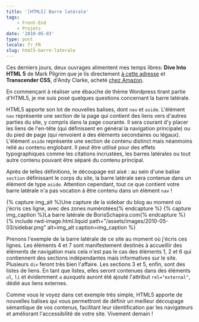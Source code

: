```yaml
---
title: '[HTML5] Barre latérale'
tags:
    - Front-End
    - Projets
date: '2010-05-03'
type: post
locale: fr_FR
slug: html5-barre-laterale
---
```


Ces derniers jours, deux ouvrages alimentent mes temps libres: **Dive Into HTML 5** de Mark Pilgrim que je lis directement [à cette adresse](http://diveinto.html5doctor.com/ '"Dive Into HMTL5" by Mark Pilgrilm') et **Transcender CSS**, d'Andy Clarke, acheté [chez Amazon](http://www.amazon.fr/Transcender-CSS-Sublimez-design-web/dp/2212121075/ref=pd_rhf_p_t_4 '"Transcender CSS" by Andy Clarke on Amazon.fr').

En commençant à réaliser une ébauche de thème Wordpress tirant partie d'HTML5, je me suis posé quelques questions concernant la barre latérale.

<!-- more -->

HTML5 apporte son lot de nouvelles balises, dont `nav` et `aside`. L'élément `nav` représente une section de la page qui contient des liens vers d'autres parties du site, y compris dans la page courante. Il sera courant d'y placer les liens de l'en-tête (qui définissent en général la navigation principale) ou du pied de page (qui renvoient à des éléments secondaires ou légaux). L'élément `aside` représente une section de contenu distinct mais néanmoins relié au contenu englobant. Il peut être utilisé pour des effets typographiques comme les citations incrustées, les barres latérales ou tout autre contenu pouvant être séparé du contenu principal.

Après de telles définitions, le découpage est aisé&nbsp;: au sein d'une balise `section` définissant le corps du site, la barre latérale sera contenue dans un élément de type `aside`. Attention cependant, tout ce que contient votre barre latérale n'a pas vocation à être contenu dans un élément `nav`&nbsp;!

{% capture img_alt %}Une capture de la sidebar du blog au moment où j'écris ces ligne, avec des zones numérotées{% endcapture %}
{% capture img_caption %}La barre latérale de BorisSchapira.com{% endcapture %}
{% include rwd-image.html.liquid
path="/assets/images/2010-05-03/sidebar.png"
alt=img_alt
caption=img_caption
%}

Prenons l'exemple de la barre latérale de ce site au moment où j'écris ces lignes. Les éléments 4 et 7 sont manifestement destinés à accueillir des éléments de navigation mais cela n'est pas le cas des éléments 1, 2 et 6 qui contiennent des sections indépendantes mais informatives sur le site. Plusieurs `div` feront très bien l'affaire. Les sections 3 et 5, enfin, sont des listes de liens. En tant que listes, elles seront contenues dans des éléments `ul`, `li` et évidemment `a` auxquels auront été ajouté l'attribut `rel="external"`, dédié aux liens externes.

Comme vous le voyez dans cet exemple très simple, HTML5 apporte de nouvelles balises qui vous permettront de définir un meilleur découpage sémantique de vos contenus, facilitant leur identification par les navigateurs et améliorant l'accessibilité de votre site. Vivement demain&nbsp;!
